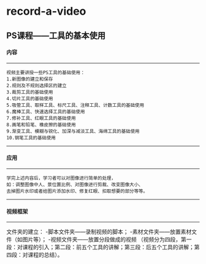 # record-a-video
## PS课程——工具的基本使用

#### 内容
-----------------------------------------------
    视频主要讲授一些PS工具的基础使用：
    1.新图像的建立和保存
    2.规则及不规则选择区的建立
    3.裁剪工具的基础使用
    4.切片工具的基础使用
    5.吸管工具、取样工具、标尺工具、注释工具、计数工具的基础使用
    6.魔棒工具、快速选择工具的基础使用
    7.修补工具、红眼工具的基础使用
    8.画笔和铅笔、橡皮擦的基础使用
    9.渐变工具、模糊与锐化、加深与减淡工具、海绵工具的基础使用
    10.钢笔工具的基础使用
-------------------------------------------------
#### 应用
***
    学完上述内容后，学习者可以对图像进行简单的处理，
    如：调整图像中人、景位置比例、对图像进行剪裁、改变图像大小、
    去掉图片水印或者给图片添加水印、修复红眼、扣取想要的部分等等。
*** 
#### 视频框架
***

文件夹的建立：
-脚本文件夹——录制视频的脚本；
-素材文件夹——放置素材文件（如图片等）；
-视频文件夹——放置分段做成的视频
（视频分为四段，第一段：对课程的引入；第二段：前五个工具的讲解；第三段：后五个工具的讲解；第四段：对课程的总结）。
